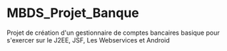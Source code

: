 MBDS_Projet_Banque
==================

Projet de création d'un gestionnaire de comptes bancaires basique pour s'exercer sur le J2EE, JSF, Les Webservices et Android
